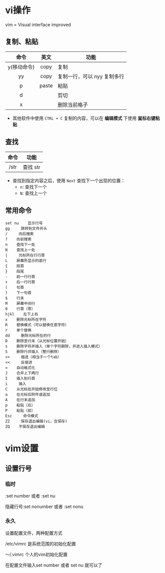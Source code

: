 # vi操作

vim = Visual interface improved

## 复制、粘贴

|    命令     | 英文  | 功能                        |
| :---------: | :---: | --------------------------- |
| y(移动命令) | copy  | 复制                        |
|     yy      | copy  | 复制一行，可以 nyy 复制多行 |
|      p      | paste | 粘贴                        |
|      d      |       | 剪切                        |
|      x      |       | 删除当前格子                |

* 其他软件中使用 `CTRL + C` 复制的内容，可以在 **编辑模式** 下使用 **鼠标右键粘贴**



## 查找

| 命令 | 功能     |
| :--: | -------- |
| /str | 查找 str |

* 查找到指定内容之后，使用 `Next` 查找下一个出现的位置：
  * `n`: 查找下一个
  * `N`: 查找上一个





## 常用命令

```
set nu    显示行号
gg     跳转到文件开头
/     向后搜索
?    向前搜索
n    查找下一处
N    查找上一处
|     光标所在行行首
L    屏幕所显示的底行
{    段首
}    段尾
-    前一行行首
+    后一行行首
(    句首
)    下一句首
$    行末
M    屏幕中间行
0    行首（零）
hjkl    左下上右
x    删除光标所在字符
R    替换模式（可以替换任意字符）
r    单个替换
dd     删除光标所在的行
D    删除至行末（从光标位置开始）
s    删除字符并插入（单个字符删除，并进入插入模式）
S    删除行并插入（整行删除）
>>     缩进（相当于一个tab）
<<     反缩进
=    自动格式化
J    合并上下两行
I    插入到行首
i     插入
C    从光标处开始修改至行位
a    在光标后附件或追加
A    在行末追加
p    粘贴（后）
P    粘贴（前）
Esc     命令模式
ZZ     保存退出编辑(vi，含保存)
ZQ    不保存退出编辑
```



# vim设置

## 设置行号

### 临时

:set number 或者 :set nu 

隐藏行号:set nonumber 或者 :set nonu 

### 永久

设置配置文件，两种配置方式

/etc/vimrc  是系统范围的初始化配置

～/.vimrc   个人的vim初始化配置

在配置文件输入set number 或者 set nu 就可以了

